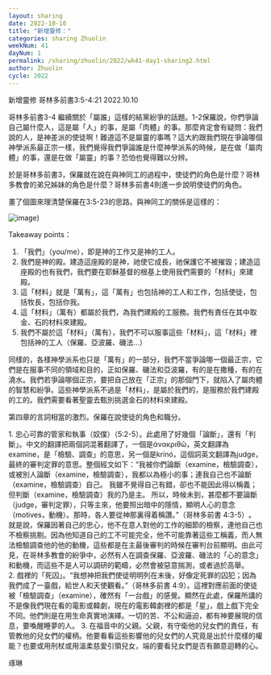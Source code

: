 ```yaml
---
layout: sharing
date: 2022-10-10
title: "新增靈修："
categories: sharing Zhuolin
weekNum: 41
dayNum: 1
permalink: /sharing/zhuolin/2022/wk41-day1-sharing2.html
author: Zhuolin
cycle: 2022
---  
```

新增靈修 哥林多前書3:5-4:21
2022.10.10

哥林多前書3-4 繼續關於「屬誰」這樣的結黨紛爭的話題。1-2保羅說，你們爭論自己屬什麼人，這是屬「人」的事，是屬「肉體」的事。那麼肯定會有疑問：我們說的人，是神差派的使徒啊！難道這不是屬靈的事嗎？這大約跟我們現在爭論哪個神學派系最正宗一樣，我們覺得我們爭論誰是什麼神學派系的時候，是在做「屬肉體」的事，還是在做「屬靈」的事？恐怕也覺得難以分辨。

於是哥林多前書3，保羅就在說在與神同工的過程中，使徒們的角色是什麼？哥林多教會的弟兄姊妹的角色是什麼？哥林多前書4則進一步說明使徒們的角色。

畫了個圖來理清楚保羅在3:5-23的思路。與神同工的關係是這樣的：

![image](https://bibleplan.github.io/images/zhuolin_20221010.jpg))

Takeaway points：  
1. 「我們」（you/me），即是神的工作又是神的工人。
2. 我們是神的殿。建造這座殿的是神，祂使它成長，祂保護它不被摧毀；建造這座殿的也有我們，我們要在耶穌基督的根基上使用我們需要的「材料」來建殿。
3. 這「材料」就是「萬有」，這「萬有」也包括神的工人和工作，包括使徒，包括牧長，包括你我。
4. 這「材料」（萬有）都屬於我們，為我們建殿的工服務。我們有責任在其中取金、石的材料來建殿。
5. 我們不屬於這「材料」（萬有），我們不可以服事這些「材料」，這「材料」裡包括神的工人（保羅、亞波羅、磯法…）

同樣的，各樣神學派系也只是「萬有」的一部分，我們不當爭論哪一個最正宗，它們是在服事不同的領域和目的，正如保羅、磯法和亞波羅，有的是在撒種，有的在澆水。我們若爭論哪個正宗，要把自己放在「正宗」的那個門下，就陷入了屬肉體的智慧和紛爭。這些神學派系不過是「材料」，是屬於我們的，是服務於我們建殿的工的。我們需要看著聖靈去甄別挑選金石的材料來建殿。

第四章的言詞相當的激烈。保羅在說使徒的角色和職分。

1. 忠心可靠的管家和執事（奴僕）（5:2-5）。此處用了好幾個「論斷」，還有「判斷」。中文的翻譯把兩個詞混著翻譯了，一個是ἀνακριθῶ，英文翻譯為examine，是「檢驗、調查」的意思，另一個是krinó，這個詞英文翻譯為judge，最終的審判定罪的意思。整個經文如下：“我被你們論斷（examine，檢驗調查），或被別人論斷（examine，檢驗調查），我都以為極小的事；連我自己也不論斷（examine，檢驗調查）自己。 我雖不覺得自己有錯，卻也不能因此得以稱義；但判斷（examine，檢驗調查）我的乃是主。 所以，時候未到，甚麼都不要論斷（judge，審判定罪），只等主來，他要照出暗中的隱情，顯明人心的意念（motives，動機）。那時，各人要從神那裏得着稱讚。”（哥林多前書‬ ‭4:3-5）‬。就是說，保羅因著自己的忠心，他不在意人對他的工作的細節的檢察，連他自己也不檢察挑剔。因為他知道自己的工不可能完全，他不可能靠著這些工稱義，而人無法檢驗調查他的他的動機，這些都是在主最後審判的時候在審判台前顯明。由此可見，在哥林多教會的紛爭中，必然有人在調查保羅、亞波羅、磯法的「心的意念」和動機，而這些不是人可以調研的範疇，必然會被惡意揣測，或者過於高舉。
2. 戲裡的「死囚」。“我想神把我們使徒明明列在末後，好像定死罪的囚犯；因為我們成了一臺戲，給世人和天使觀看。”（‭‭哥林多前書‬ ‭4:9）。‬這裡對應前面的使徒被「檢驗調查」（examine），確然有「一台戲」的感覺。顯然在此處，保羅所講的不是像我們現在看的電影或韓劇，現在的電影韓劇裡的都是「星」，戲上戲下完全不同。他們則是在用生命真實地演繹。一切的苦、不公和逼迫，都有神要展現的信息，要喚醒睡夢的人。
3. 在福音中的父親。父親，有守衛他的兒女們的責任，有管教他的兒女們的權柄。他要看看這些影響他的兒女們的人究竟是出於什麼樣的權能？也要或用刑杖或用溫柔慈愛引領兒女，端的要看兒女們是否有願意迴轉的心。

琢琳

